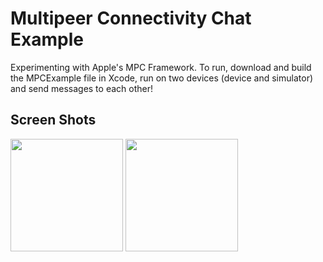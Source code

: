 # Multipeer Connectivity Chat Example
Experimenting with Apple's MPC Framework. To run, download and build the MPCExample file in Xcode, run on two devices (device and simulator) and send messages to each other!

## Screen Shots
<img src="https://raw.github.com/khaptonstall/multipeer-connectivity-example/master/Screens/Screen1.png" width="180" />


<img src="https://raw.github.com/khaptonstall/multipeer-connectivity-example/master/Screens/Screen2.png" width="180" />